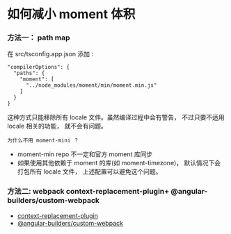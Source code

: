 # 如何减小 moment 体积

### 方法一： path map

在 src/tsconfig.app.json 添加 :

```
"compilerOptions": {
  "paths": {
    "moment": [
      "../node_modules/moment/min/moment.min.js"
    ]
  }
}
```

这种方式只能移除所有 locale 文件。虽然编译过程中会有警告， 不过只要不适用 locale 相关的功能， 就不会有问题。

`为什么不用 moment-mini ？`

- moment-min repo 不一定和官方 moment 库同步
- 如果使用其他依赖于 moment 的库(如 moment-timezone)， 默认情况下会打包所有 locale 文件， 上述配置可以避免这个问题。

### 方法二: webpack context-replacement-plugin+ @angular-builders/custom-webpack

- [context-replacement-plugin](https://webpack.js.org/plugins/context-replacement-plugin/)
- [@angular-builders/custom-webpack](https://www.npmjs.com/package/@angular-builders/custom-webpack)

